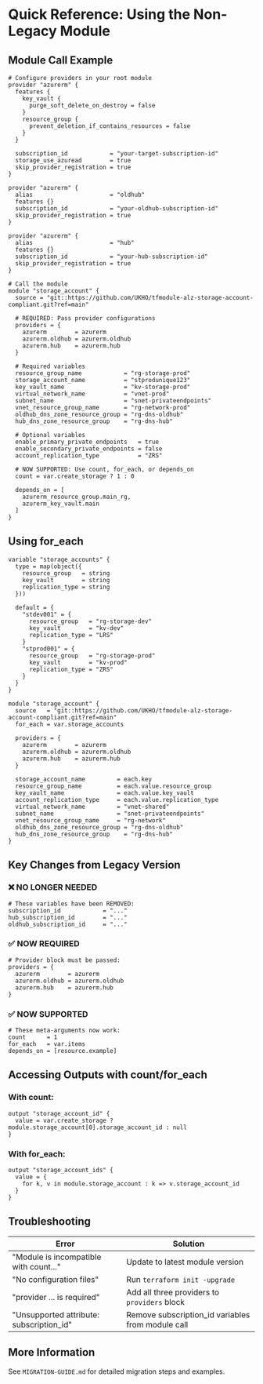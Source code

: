 # Quick Reference: Using the Non-Legacy Module

## Module Call Example

```hcl
# Configure providers in your root module
provider "azurerm" {
  features {
    key_vault {
      purge_soft_delete_on_destroy = false
    }
    resource_group {
      prevent_deletion_if_contains_resources = false
    }
  }
  
  subscription_id            = "your-target-subscription-id"
  storage_use_azuread        = true
  skip_provider_registration = true
}

provider "azurerm" {
  alias                      = "oldhub"
  features {}
  subscription_id            = "your-oldhub-subscription-id"
  skip_provider_registration = true
}

provider "azurerm" {
  alias                      = "hub"
  features {}
  subscription_id            = "your-hub-subscription-id"
  skip_provider_registration = true
}

# Call the module
module "storage_account" {
  source = "git::https://github.com/UKHO/tfmodule-alz-storage-account-compliant.git?ref=main"
  
  # REQUIRED: Pass provider configurations
  providers = {
    azurerm        = azurerm
    azurerm.oldhub = azurerm.oldhub
    azurerm.hub    = azurerm.hub
  }
  
  # Required variables
  resource_group_name            = "rg-storage-prod"
  storage_account_name           = "stprodunique123"
  key_vault_name                 = "kv-storage-prod"
  virtual_network_name           = "vnet-prod"
  subnet_name                    = "snet-privateendpoints"
  vnet_resource_group_name       = "rg-network-prod"
  oldhub_dns_zone_resource_group = "rg-dns-oldhub"
  hub_dns_zone_resource_group    = "rg-dns-hub"
  
  # Optional variables
  enable_primary_private_endpoints   = true
  enable_secondary_private_endpoints = false
  account_replication_type           = "ZRS"
  
  # NOW SUPPORTED: Use count, for_each, or depends_on
  count = var.create_storage ? 1 : 0
  
  depends_on = [
    azurerm_resource_group.main_rg,
    azurerm_key_vault.main
  ]
}
```

## Using for_each

```hcl
variable "storage_accounts" {
  type = map(object({
    resource_group   = string
    key_vault        = string
    replication_type = string
  }))
  
  default = {
    "stdev001" = {
      resource_group   = "rg-storage-dev"
      key_vault        = "kv-dev"
      replication_type = "LRS"
    }
    "stprod001" = {
      resource_group   = "rg-storage-prod"
      key_vault        = "kv-prod"
      replication_type = "ZRS"
    }
  }
}

module "storage_account" {
  source   = "git::https://github.com/UKHO/tfmodule-alz-storage-account-compliant.git?ref=main"
  for_each = var.storage_accounts
  
  providers = {
    azurerm        = azurerm
    azurerm.oldhub = azurerm.oldhub
    azurerm.hub    = azurerm.hub
  }
  
  storage_account_name         = each.key
  resource_group_name          = each.value.resource_group
  key_vault_name               = each.value.key_vault
  account_replication_type     = each.value.replication_type
  virtual_network_name         = "vnet-shared"
  subnet_name                  = "snet-privateendpoints"
  vnet_resource_group_name     = "rg-network"
  oldhub_dns_zone_resource_group = "rg-dns-oldhub"
  hub_dns_zone_resource_group    = "rg-dns-hub"
}
```

## Key Changes from Legacy Version

### ❌ NO LONGER NEEDED
```hcl
# These variables have been REMOVED:
subscription_id            = "..."
hub_subscription_id        = "..."
oldhub_subscription_id     = "..."
```

### ✅ NOW REQUIRED
```hcl
# Provider block must be passed:
providers = {
  azurerm        = azurerm
  azurerm.oldhub = azurerm.oldhub
  azurerm.hub    = azurerm.hub
}
```

### ✅ NOW SUPPORTED
```hcl
# These meta-arguments now work:
count      = 1
for_each   = var.items
depends_on = [resource.example]
```

## Accessing Outputs with count/for_each

### With count:
```hcl
output "storage_account_id" {
  value = var.create_storage ? module.storage_account[0].storage_account_id : null
}
```

### With for_each:
```hcl
output "storage_account_ids" {
  value = {
    for k, v in module.storage_account : k => v.storage_account_id
  }
}
```

## Troubleshooting

| Error | Solution |
|-------|----------|
| "Module is incompatible with count..." | Update to latest module version |
| "No configuration files" | Run `terraform init -upgrade` |
| "provider ... is required" | Add all three providers to `providers` block |
| "Unsupported attribute: subscription_id" | Remove subscription_id variables from module call |

## More Information

See `MIGRATION-GUIDE.md` for detailed migration steps and examples.

